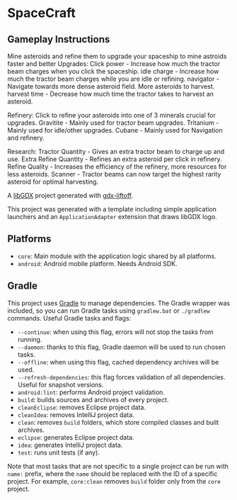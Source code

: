 # SpaceCraft


## Gameplay Instructions
Mine asteroids and refine them to upgrade your spaceship to mine astroids faster and better
Upgrades: 
  Click power - Increase how much the tractor beam charges when you click the spaceship. 
  idle charge - Increase how much the tractor beam charges while you are idle or refining.
  navigator - Navigate towards more dense asteroid field. More asteroids to harvest.
  harvest time - Decrease how much time the tractor takes to harvest an asteroid.

Refinery:
  Click to refine your asteroids into one of 3 minerals crucial for upgrades.
  Gravitite - Mainly used for tractor beam upgrades.
  Tritanium - Mainly used for idle/other upgrades.
  Cubane - Mainly used for Navigation and refinery.

Research:
  Tractor Quantity - Gives an extra tractor beam to charge up and use.
  Extra Refine Quantity - Refines an extra asteroid per click in refinery.
  Refine Quality - Increases the efficiency of the refinery, more resources for less asteroids.
  Scanner - Tractor beams can now target the highest rarity asteroid for optimal harvesting.





A [libGDX](https://libgdx.com/) project generated with [gdx-liftoff](https://github.com/libgdx/gdx-liftoff).

This project was generated with a template including simple application launchers and an `ApplicationAdapter` extension that draws libGDX logo.

## Platforms

- `core`: Main module with the application logic shared by all platforms.
- `android`: Android mobile platform. Needs Android SDK.

## Gradle

This project uses [Gradle](https://gradle.org/) to manage dependencies.
The Gradle wrapper was included, so you can run Gradle tasks using `gradlew.bat` or `./gradlew` commands.
Useful Gradle tasks and flags:

- `--continue`: when using this flag, errors will not stop the tasks from running.
- `--daemon`: thanks to this flag, Gradle daemon will be used to run chosen tasks.
- `--offline`: when using this flag, cached dependency archives will be used.
- `--refresh-dependencies`: this flag forces validation of all dependencies. Useful for snapshot versions.
- `android:lint`: performs Android project validation.
- `build`: builds sources and archives of every project.
- `cleanEclipse`: removes Eclipse project data.
- `cleanIdea`: removes IntelliJ project data.
- `clean`: removes `build` folders, which store compiled classes and built archives.
- `eclipse`: generates Eclipse project data.
- `idea`: generates IntelliJ project data.
- `test`: runs unit tests (if any).

Note that most tasks that are not specific to a single project can be run with `name:` prefix, where the `name` should be replaced with the ID of a specific project.
For example, `core:clean` removes `build` folder only from the `core` project.
